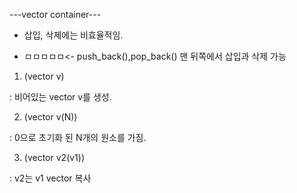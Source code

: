 ---vector container---
  
  - 삽입, 삭제에는 비효율적임.
  
  - ㅁㅁㅁㅁㅁ<- push_back(),pop_back() 맨 뒤쪽에서 삽입과 삭제 가능
  
 1. (vector<int> v)
  
  : 비어있는 vector v를 생성.
  
 2. (vector<int> v(N))
  
  : 0으로 초기화 된 N개의 원소를 가짐.
  
 3. (vector<int> v2(v1))
  
  : v2는 v1 vector 복사
